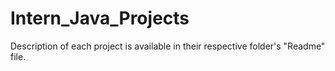 # Intern_Java_Projects

Description of each project is available in their respective folder's "Readme" file.
